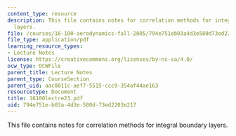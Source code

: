 ```yaml
---
content_type: resource
description: This file contains notes for correlation methods for integral boundary
  layers.
file: /courses/16-100-aerodynamics-fall-2005/794e751eb03a4d3e580d73ed2203e217_16100lectre23.pdf
file_type: application/pdf
learning_resource_types:
- Lecture Notes
license: https://creativecommons.org/licenses/by-nc-sa/4.0/
ocw_type: OCWFile
parent_title: Lecture Notes
parent_type: CourseSection
parent_uid: aac0011c-aef7-5515-ccc9-354af44ae163
resourcetype: Document
title: 16100lectre23.pdf
uid: 794e751e-b03a-4d3e-580d-73ed2203e217
---
```

This file contains notes for correlation methods for integral boundary layers.